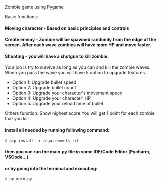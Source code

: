 Zombie game using Pygame

Basic functions:

#### Moving character - Based on basic principles and controls
#### Create enemy - Zombie will be spawned randomly from the edge of the screen. After each wave zombies will have more HP and move faster.
#### Shooting - you will have a shotgun to kill zombie. 

Your job is try to survive as long as you can and kill the zombie waves. When you pass the wave you will have 5 option to upgrade features.
- Option 1: Upgrade bullet speed 
- Option 2: Upgrade bullet count
- Option 3: Upgrade your character's movement speed 
- Option 4: Upgrade your character' HP 
- Option 5: Upgrade your reload time of bullet

Others function: Show highest score
You will get 1 point for each zombie that you kill 

#### install all needed by running following command:

```$ pip install -r requirements.txt```

#### then you can run the main.py file in some IDE/Code Editor (Pycharm, VSCode...)
#### or by going into the terminal and executing: 

```$ py main.py```




